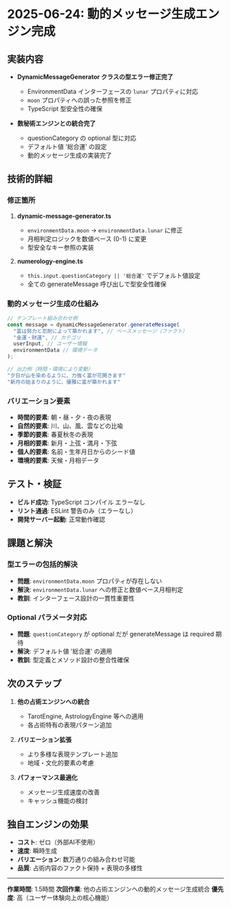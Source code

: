 # 2025-06-24: 動的メッセージ生成エンジン完成

## 実装内容
- **DynamicMessageGenerator クラスの型エラー修正完了**
  - EnvironmentData インターフェースの `lunar` プロパティに対応
  - `moon` プロパティへの誤った参照を修正
  - TypeScript 型安全性の確保

- **数秘術エンジンとの統合完了**
  - questionCategory の optional 型に対応
  - デフォルト値 '総合運' の設定
  - 動的メッセージ生成の実装完了

## 技術的詳細
### 修正箇所
1. **dynamic-message-generator.ts**
   - `environmentData.moon` → `environmentData.lunar` に修正
   - 月相判定ロジックを数値ベース (0-1) に変更
   - 型安全なキー参照の実装

2. **numerology-engine.ts**
   - `this.input.questionCategory || '総合運'` でデフォルト値設定
   - 全ての generateMessage 呼び出しで型安全性確保

### 動的メッセージ生成の仕組み
```typescript
// テンプレート組み合わせ例
const message = dynamicMessageGenerator.generateMessage(
  "富は努力と忍耐によって築かれます", // ベースメッセージ（ファクト）
  "金運・財運", // カテゴリ
  userInput, // ユーザー情報
  environmentData // 環境データ
);

// 出力例（時間・環境により変動）
"夕日が山を染めるように、力強く富が花開きます"
"新月の始まりのように、優雅に富が築かれます"
```

### バリエーション要素
- **時間的要素**: 朝・昼・夕・夜の表現
- **自然的要素**: 川、山、風、雲などの比喩
- **季節的要素**: 春夏秋冬の表現
- **月相的要素**: 新月・上弦・満月・下弦
- **個人的要素**: 名前・生年月日からのシード値
- **環境的要素**: 天候・月相データ

## テスト・検証
- **ビルド成功**: TypeScript コンパイル エラーなし
- **リント通過**: ESLint 警告のみ（エラーなし）  
- **開発サーバー起動**: 正常動作確認

## 課題と解決
### 型エラーの包括的解決
- **問題**: `environmentData.moon` プロパティが存在しない
- **解決**: `environmentData.lunar` への修正と数値ベース月相判定
- **教訓**: インターフェース設計の一貫性重要性

### Optional パラメータ対応
- **問題**: `questionCategory` が optional だが generateMessage は required 期待
- **解決**: デフォルト値 '総合運' の適用
- **教訓**: 型定義とメソッド設計の整合性確保

## 次のステップ
1. **他の占術エンジンへの統合**
   - TarotEngine, AstrologyEngine 等への適用
   - 各占術特有の表現パターン追加
   
2. **バリエーション拡張**
   - より多様な表現テンプレート追加
   - 地域・文化的要素の考慮
   
3. **パフォーマンス最適化**
   - メッセージ生成速度の改善
   - キャッシュ機能の検討

## 独自エンジンの効果
- **コスト**: ゼロ（外部AI不使用）
- **速度**: 瞬時生成
- **バリエーション**: 数万通りの組み合わせ可能
- **品質**: 占術内容のファクト保持 + 表現の多様性

---
**作業時間**: 1.5時間
**次回作業**: 他の占術エンジンへの動的メッセージ生成統合
**優先度**: 高（ユーザー体験向上の核心機能）